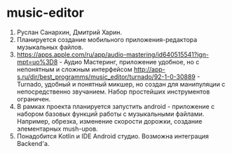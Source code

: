 # music-editor
1) Руслан Санархин, Дмитрий Харин.
2) Планируется создание мобильного приложения-редактора музыкальных файлов.
3) https://apps.apple.com/ru/app/audio-mastering/id640515541?ign-mpt=uo%3D8 - Аудио Мастеринг, приложение удобное, но с непонятным и сложным интерфейсом
http://app-s.ru/dir/best_programms/music_editor/turnado/92-1-0-30889 - Turnado, удобный и понятный микшер, но создан для манипуляции с непосредственно звучанием. Набор простейших инструментов ограничен.
4) В рамках проекта планируется запустить android - приложение с набором базовых функций работы с музыкальными файлами. Например, обрезка, изменение скорости дорожки, создание элементарных mush-upов.
5) Понадобится Kotlin и IDE Android студио. Возможна интеграция Backend'а.
